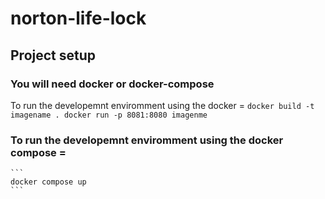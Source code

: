 # norton-life-lock

## Project setup
### You will need docker or docker-compose 
 To run the developemnt enviromment using the docker = 
    ```
    docker build -t imagename .
    docker run -p 8081:8080 imagenme
    ```
 ### To run the developemnt enviromment using the docker compose = 
    ```
    docker compose up
    ```

